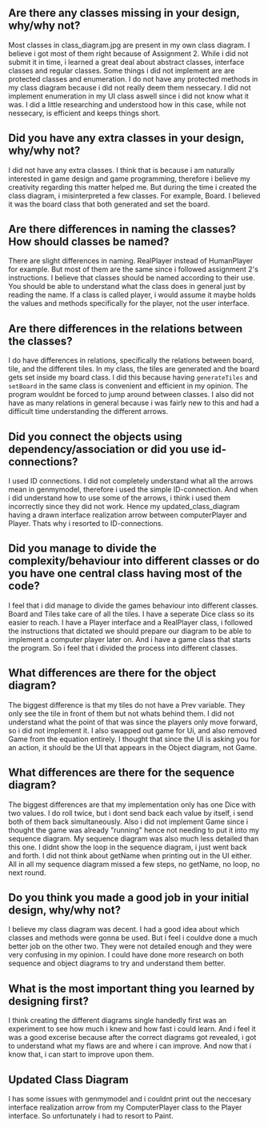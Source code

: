 ## Are there any classes missing in your design, why/why not?
Most classes in class_diagram.jpg are present in my own class diagram. I believe i got most of them right because of Assignment 2. While i did not submit it in time, i learned a great deal about abstract classes, interface classes and regular classes. Some things i did not implement are are protected classes and enumeration. I do not have any protected methods in my class diagram because i did not really deem them nessecary. I did not implement enumeration in my UI class aswell since i did not know what it was. I did a little researching and understood how in this case, while not nessecary, is efficient and keeps things short.

## Did you have any extra classes in your design, why/why not?
 I did not have any extra classes. I think that is because i am naturally interested in game design and game programming, therefore i believe my creativity regarding this matter helped me. But during the time i created the class diagram, i misinterpreted a few classes. For example, Board. I believed it was the board class that both generated and set the board.

## Are there differences in naming the classes? How should classes be named?
There are slight differences in naming. RealPlayer instead of HumanPlayer for example. But most of them are the same since i followed assignment 2's instructions. I believe that classes should be named according to their use. You should be able to understand what the class does in general just by reading the name. If a class is called player, i would assume it maybe holds the values and methods specifically for the player, not the user interface. 

## Are there differences in the relations between the classes?
I do have differences in relations, specifically the relations between board, tile, and the different tiles. In my class, the tiles are generated and the board gets set inside my board class. I did this because having ```generateTiles``` and ```setBoard``` in the same class is convenient and efficient in my opinion. The program wouldnt be forced to jump around between classes. I also did not have as many relations in general because i was fairly new to this and had a difficult time understanding the different arrows.

## Did you connect the objects using dependency/association or did you use id-connections?
I used ID connections. I did not completely understand what all the arrows mean in genmymodel, therefore i used the simple ID-connection. And when i did understand how to use some of the arrows, i think i used them incorrectly since they did not work. Hence my updated_class_diagram having a drawn interface realization arrow between computerPlayer and Player. Thats why i resorted to ID-connections.

## Did you manage to divide the complexity/behaviour into different classes or do you have one central class having most of the code?
I feel that i did manage to divide the games behaviour into different classes. Board and Tiles take care of all the tiles. I have a seperate Dice class so its easier to reach. I have a Player interface and a RealPlayer class, i followed the instructions that dictated we should prepare our diagram to be able to implement a computer player later on. And i have a game class that starts the program. So i feel that i divided the process into different classes.

## What differences are there for the object diagram?
The biggest difference is that my tiles do not have a Prev variable. They only see the tile in front of them but not whats behind them. I did not understand what the point of that was since the players only move forward, so i did not implement it. I also swapped out game for Ui, and also removed Game from the equation entirely. I thought that since the UI is asking you for an action, it should be the UI that appears in the Object diagram, not Game.

## What differences are there for the sequence diagram?
The biggest differences are that my implementation only has one Dice with two values. I do roll twice, but i dont send back each value by itself, i send both of them back simultaneously. Also i did not implement Game since i thought the game was already "running" hence not needing to put it into my sequence diagram. My sequence diagram was also much less detailed than this one. I didnt show the loop in the sequence diagram, i just went back and forth. I did not think about getName when printing out in the UI either. All in all my sequence diagram missed a few steps, no getName, no loop, no next round. 

## Do you think you made a good job in your initial design, why/why not?
I believe my class diagram was decent. I had a good idea about which classes and methods were gonna be used. But i feel i couldve done a much better job on the other two. They were not detailed enough and they were very confusing in my opinion. I could have done more research on both sequence and object diagrams to try and understand them better. 

## What is the most important thing you learned by designing first?
I think creating the different diagrams single handedly first was an experiment to see how much i knew and how fast i could learn. And i feel it was a good excerise because after the correct diagrams got revealed, i got to understand what my flaws are and where i can improve. And now that i know that, i can start to improve upon them.

## Updated Class Diagram
I has some issues with genmymodel and i couldnt print out the neccesary interface realization arrow from my ComputerPlayer class to the Player interface. So unfortunately i had to resort to Paint. 

